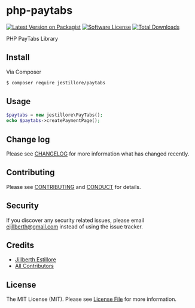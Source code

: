 # php-paytabs

[![Latest Version on Packagist][ico-version]][link-packagist]
[![Software License][ico-license]](LICENSE.md)
[![Total Downloads][ico-downloads]][link-downloads]

PHP PayTabs Library

## Install

Via Composer

``` bash
$ composer require jestillore/paytabs
```

## Usage

``` php
$paytabs = new jestillore\PayTabs();
echo $paytabs->createPaymentPage();
```

## Change log

Please see [CHANGELOG](CHANGELOG.md) for more information what has changed recently.

## Contributing

Please see [CONTRIBUTING](CONTRIBUTING.md) and [CONDUCT](CONDUCT.md) for details.

## Security

If you discover any security related issues, please email ejillberth@gmail.com instead of using the issue tracker.

## Credits

- [Jillberth Estillore][link-author]
- [All Contributors][link-contributors]

## License

The MIT License (MIT). Please see [License File](LICENSE.md) for more information.

[ico-version]: https://img.shields.io/packagist/v/jestillore/php-paytabs.svg?style=flat-square
[ico-license]: https://img.shields.io/badge/license-MIT-brightgreen.svg?style=flat-square
[ico-downloads]: https://img.shields.io/packagist/dt/jestillore/php-paytabs.svg?style=flat-square

[link-packagist]: https://packagist.org/packages/jestillore/paytabs
[link-downloads]: https://packagist.org/packages/jestillore/paytabs
[link-author]: http://ejillberth.xyz
[link-contributors]: ../../contributors
